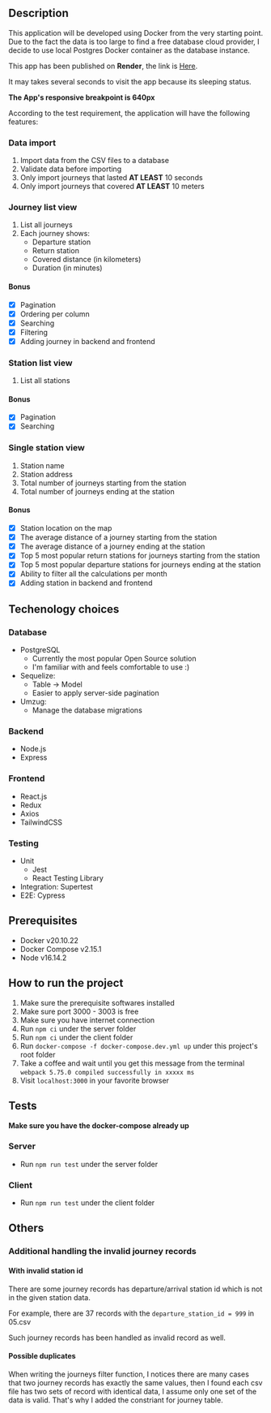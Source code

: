 ## Description

This application will be developed using Docker from the very starting point. Due to the fact the data is too large to find a free database cloud provider, I decide to use local Postgres Docker container as the database instance.

This app has been published on **Render**, the link is [Here](https://xuefeng-solita.onrender.com/).

It may takes several seconds to visit the app because its sleeping status.

**The App's responsive breakpoint is 640px**

According to the test requirement, the application will have the following features:

### Data import

1. Import data from the CSV files to a database
2. Validate data before importing
3. Only import journeys that lasted **AT LEAST** 10 seconds
4. Only import journeys that covered **AT LEAST** 10 meters

### Journey list view

1. List all journeys
2. Each journey shows:
   - Departure station
   - Return station
   - Covered distance (in kilometers)
   - Duration (in minutes)

#### Bonus

- [x] Pagination
- [x] Ordering per column
- [x] Searching
- [x] Filtering
- [x] Adding journey in backend and frontend

### Station list view

1. List all stations

#### Bonus

- [x] Pagination
- [x] Searching

### Single station view

1. Station name
2. Station address
3. Total number of journeys starting from the station
4. Total number of journeys ending at the station

#### Bonus

- [x] Station location on the map
- [x] The average distance of a journey starting from the station
- [x] The average distance of a journey ending at the station
- [x] Top 5 most popular return stations for journeys starting from the station
- [x] Top 5 most popular departure stations for journeys ending at the station
- [x] Ability to filter all the calculations per month
- [x] Adding station in backend and frontend

## Techenology choices

### Database

- PostgreSQL
  - Currently the most popular Open Source solution
  - I'm familiar with and feels comfortable to use :)
- Sequelize:
  - Table -> Model
  - Easier to apply server-side pagination
- Umzug:
  - Manage the database migrations

### Backend

- Node.js
- Express

### Frontend

- React.js
- Redux
- Axios
- TailwindCSS

### Testing

- Unit
  - Jest
  - React Testing Library
- Integration: Supertest
- E2E: Cypress

## Prerequisites

- Docker v20.10.22
- Docker Compose v2.15.1
- Node v16.14.2

## How to run the project

1. Make sure the prerequisite softwares installed
2. Make sure port 3000 - 3003 is free
3. Make sure you have internet connection
4. Run `npm ci` under the server folder
5. Run `npm ci` under the client folder
6. Run `docker-compose -f docker-compose.dev.yml up` under this project's root folder
7. Take a coffee and wait until you get this message from the terminal `webpack 5.75.0 compiled successfully in xxxxx ms`
8. Visit `localhost:3000` in your favorite browser

## Tests

**Make sure you have the docker-compose already up**

### Server

- Run `npm run test` under the server folder

### Client

- Run `npm run test` under the client folder

## Others

### Additional handling the invalid journey records

#### With invalid station id

There are some journey records has departure/arrival station id which is not in the given station data.

For example, there are 37 records with the `departure_station_id = 999` in 05.csv

Such journey records has been handled as invalid record as well.

#### Possible duplicates

When writing the journeys filter function, I notices there are many cases that two journey records has exactly the same values, then I found each csv file has two sets of record with identical data, I assume only one set of the data is valid. That's why I added the constriant for journey table.
